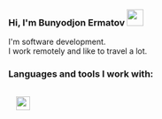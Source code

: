 ### Hi, I'm  Bunyodjon Ermatov <img src="https://i.giphy.com/gM5qFksULw54NMWyry.webp" width="30px">

I'm software development. <br/>
I work remotely and like to travel a lot.
<br/>

### Languages and tools I work with:

<code>
  <img src="https://res.cloudinary.com/thewebmaster/image/upload/c_scale,f_auto,q_auto:best,w_516/images/html/html5.png" height="25px">
</code>
